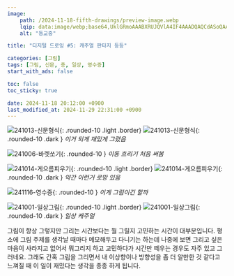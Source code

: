 ```yaml
---
image:
    path: /2024-11-18-fifth-drawings/preview-image.webp
    lqip: data:image/webp;base64,UklGRmoAAABXRUJQVlA4IF4AAADQAQCdASoQAAgAAUAmJYwAAv+/8OsuAAD+/xM/7Sq+LkyGnTkU29x/vy/D6FYmTGl52h8nvE6sE3eZj2hbsAjc4Uho6KsHwQkTsCfwAEEthUGm2LT3wM5L2t70AAAA
    alt: "등교중"

title: "디지털 드로잉 #5: 캐주얼 판타지 등등"

categories: [그림]
tags: [그림, 신문, 총, 일상, 영수증]
start_with_ads: false

toc: false
toc_sticky: true

date: 2024-11-18 20:12:00 +0900
last_modified_at: 2024-11-29 22:31:00 +0900
---
```


![241013-신문형식](/drawing/241013-신문형식.webp){: .rounded-10 .light .border}
![241013-신문형식](/drawing/241013-신문형식.webp){: .rounded-10 .dark }
_이거 되게 재밌게 그렸음_

![241006-바렛쏘기](/drawing/241006-바렛쏘기.webp){: .rounded-10 }
_이동 흐리기 처음 써봄_

![241014-게으름피우기](/drawing/241014-게으름피우기.webp){: .rounded-10 .light .border}
![241014-게으름피우기](/drawing/241014-게으름피우기.webp){: .rounded-10 .dark }
_약간 이런거 로망 있음_

![241116-영수증](/drawing/241116-영수증.webp){: .rounded-10 }
_이게 그림이긴 할까_

![241001-일상그림](/drawing/241001-일상그림.webp){: .rounded-10 .light .border}
![241001-일상그림](/drawing/241001-일상그림.webp){: .rounded-10 .dark }
_일상 캐주얼_

그림이 항상 그렇지만 그리는 시간보다는 뭘 그릴지 고민하는 시간이 대부분입니다. 평소에 그림 주제를 생각날 때마다 메모해두고 다니기는 하는데 나중에 보면 그리고 싶은 마음이 사라지고 없어서 뭐그리지 하고 고민하다가 시간만 떼우는 경우도 자주 있고 그러네요. 그래도 간혹 그림을 그리면서 내 이상향이나 방향성을 좀 더 알만한 것 같다고 느껴질 때 이 일이 재밌다는 생각을 종종 하게 됩니다.